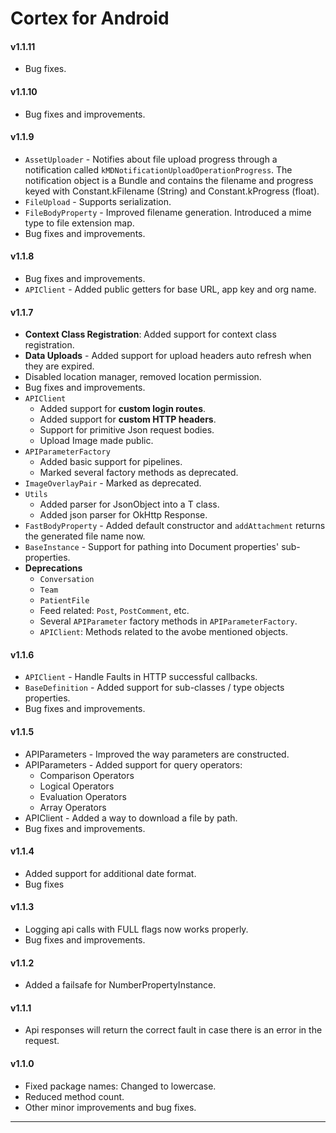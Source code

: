 # Cortex for Android

#### v1.1.11

- Bug fixes.

#### v1.1.10

- Bug fixes and improvements.

#### v1.1.9

- `AssetUploader` - Notifies about file upload progress through a notification called `kMDNotificationUploadOperationProgress`. The notification object is a Bundle and contains the filename and progress keyed with Constant.kFilename (String) and Constant.kProgress (float).
- `FileUpload` - Supports serialization.
- `FileBodyProperty` - Improved filename generation. Introduced a mime type to file extension map.
- Bug fixes and improvements.

#### v1.1.8

- Bug fixes and improvements.
- `APIClient` - Added public getters for base URL, app key and org name.

#### v1.1.7

- **Context Class Registration**: Added support for context class registration.
- **Data Uploads** - Added support for upload headers auto refresh when they are expired.
- Disabled location manager, removed location permission.
- Bug fixes and improvements.
- `APIClient` 
   - Added support for **custom login routes**.
   - Added support for **custom HTTP headers**.
   - Support for primitive Json request bodies.
   - Upload Image made public.
- `APIParameterFactory`
   - Added basic support for pipelines.
   - Marked several factory methods as deprecated.
- `ImageOverlayPair` - Marked as deprecated.
- `Utils`
   - Added parser for JsonObject into a T class.
   - Added json parser for OkHttp Response.
- `FastBodyProperty` - Added default constructor and `addAttachment` returns the generated file name now.
- `BaseInstance` - Support for pathing into Document properties' sub-properties.
- **Deprecations**
   - `Conversation`
   - `Team`
   - `PatientFile`
   - Feed related: `Post`, `PostComment`, etc.
   - Several `APIParameter` factory methods in `APIParameterFactory`.
   - `APIClient`: Methods related to the avobe mentioned objects.

#### v1.1.6

- `APIClient` - Handle Faults in HTTP successful callbacks.
- `BaseDefinition` - Added support for sub-classes / type objects properties.
- Bug fixes and improvements.

#### v1.1.5

- APIParameters - Improved the way parameters are constructed.
- APIParameters - Added support for query operators:
   - Comparison Operators
   - Logical Operators
   - Evaluation Operators
   - Array Operators
- APIClient - Added a way to download a file by path.
- Bug fixes and improvements.

#### v1.1.4

- Added support for additional date format.
- Bug fixes

#### v1.1.3

- Logging api calls with FULL flags now works properly.
- Bug fixes and improvements.
    
#### v1.1.2

- Added a failsafe for NumberPropertyInstance.

#### v1.1.1

- Api responses will return the correct fault in case there is an error in the request.

#### v1.1.0

- Fixed package names: Changed to lowercase.
- Reduced method count.
- Other minor improvements and bug fixes.

---
